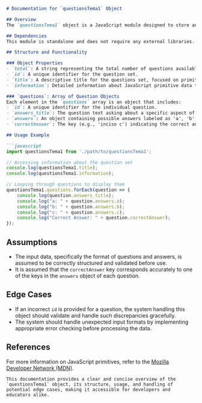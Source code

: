 ```markdown
# Documentation for `questionsTema1` Object

## Overview
The `questionsTema1` object is a JavaScript module designed to store and manage a collection of questions related to primitive data types in JavaScript. This module is intended for educational purposes, providing a structured format for quiz questions and answers.

## Dependencies
This module is standalone and does not require any external libraries.

## Structure and Functionality

### Object Properties
- `total`: A string representing the total number of questions available in this object.
- `id`: A unique identifier for the question set.
- `title`: A descriptive title for the questions set, focused on primitive data types in JavaScript.
- `information`: Detailed information about JavaScript primitive data types, explaining their characteristics and behaviors.

### `questions`: Array of Question Objects
Each element in the `questions` array is an object that includes:
- `id`: A unique identifier for the individual question.
- `answers_title`: The question text asking about a specific aspect of JavaScript primitives.
- `answers`: An object containing possible answers labeled as 'a', 'b', and 'c'.
- `correctAnswer`: The key (e.g., 'inciso c') indicating the correct answer from the `answers` object.

## Usage Example

```javascript
import questionsTema1 from './path/to/questionsTema1';

// Accessing information about the question set
console.log(questionsTema1.title);
console.log(questionsTema1.information);

// Looping through questions to display them
questionsTema1.questions.forEach(question => {
    console.log(question.answers_title);
    console.log("a: " + question.answers.a);
    console.log("b: " + question.answers.b);
    console.log("c: " + question.answers.c);
    console.log("Correct Answer: " + question.correctAnswer);
});
```

## Assumptions
- The input data, specifically the format of questions and answers, is assumed to be correctly structured and validated before use.
- It is assumed that the `correctAnswer` key corresponds accurately to one of the keys in the `answers` object of each question.

## Edge Cases
- If an incorrect `id` is provided for a question, the system handling this object should validate and handle such discrepancies gracefully.
- The system should handle unexpected input formats by implementing appropriate error checking before processing the data.

## References
For more information on JavaScript primitives, refer to the [Mozilla Developer Network (MDN)](https://developer.mozilla.org/en-US/docs/Glossary/Primitive).

```
This documentation provides a clear and concise overview of the `questionsTema1` object, its structure, usage, and handling of potential edge cases, making it accessible for developers and educators alike.

